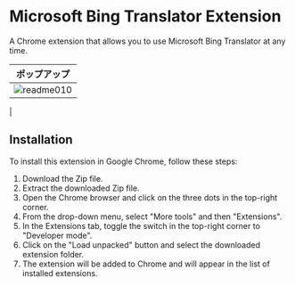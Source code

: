 # Microsoft Bing Translator Extension

A Chrome extension that allows you to use Microsoft Bing Translator at any time.



|ポップアップ|
|---|
|![readme010](https://user-images.githubusercontent.com/109842406/222413592-112dead9-86eb-4630-b9c2-9ab0c0c801f7.png)
|

## Installation

To install this extension in Google Chrome, follow these steps:

1. Download the Zip file.
2. Extract the downloaded Zip file.
3. Open the Chrome browser and click on the three dots in the top-right corner.
4. From the drop-down menu, select "More tools" and then "Extensions".
5. In the Extensions tab, toggle the switch in the top-right corner to "Developer mode".
6. Click on the "Load unpacked" button and select the downloaded extension folder.
7. The extension will be added to Chrome and will appear in the list of installed extensions.

